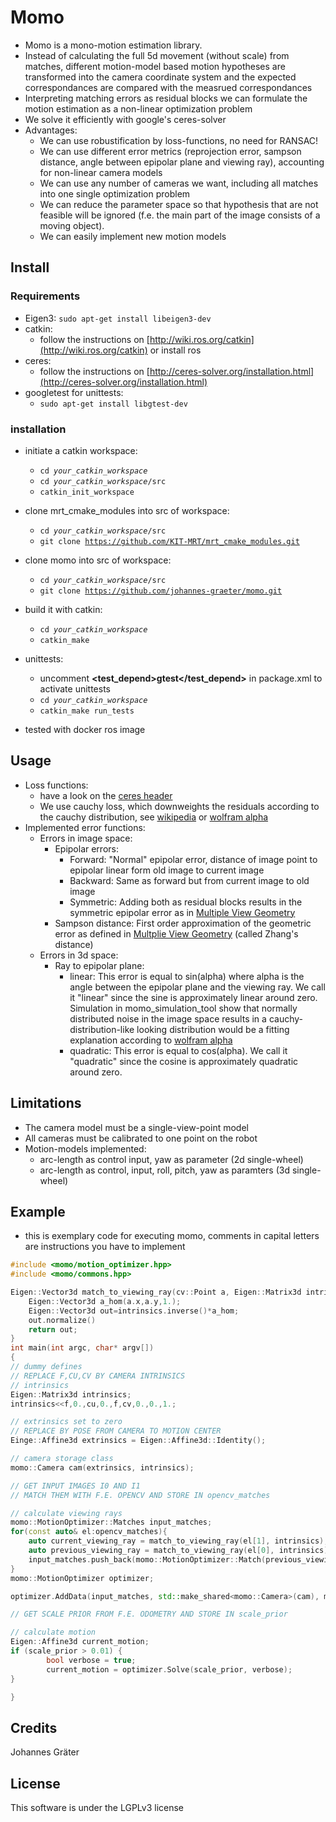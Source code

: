 # Momo

* Momo is a mono-motion estimation library.
* Instead of calculating the full 5d movement (without scale) from matches, different motion-model based motion hypotheses are transformed into the camera coordinate system and the expected correspondances are compared with the measrued correspondances
* Interpreting matching errors as residual blocks we can formulate the motion estimation as a non-linear optimization problem
* We solve it efficiently with google's ceres-solver
* Advantages:
    * We can use robustification by loss-functions, no need for RANSAC! 
    * We can use different error metrics (reprojection error, sampson distance, angle between epipolar plane and viewing ray), accounting for non-linear camera models
    * We can use any number of cameras we want, including all matches into one single optimization problem
    * We can reduce the parameter space so that hypothesis that are not feasible will be ignored (f.e. the main part of the image consists of a moving object).
    * We can easily implement new motion models

## Install
### Requirements
* Eigen3: 
<code>sudo apt-get install libeigen3-dev</code>
* catkin: 
    - follow the instructions on [http://wiki.ros.org/catkin](http://wiki.ros.org/catkin) or install ros
* ceres: 
    - follow the instructions on [http://ceres-solver.org/installation.html](http://ceres-solver.org/installation.html)
* googletest for unittests:
    - <code>sudo apt-get install libgtest-dev</code>

### installation
* initiate a catkin workspace:
    - <code>cd *your_catkin_workspace*</code>
    - <code>cd *your_catkin_workspace*/src</code>
    - <code>catkin_init_workspace</code>
* clone mrt_cmake_modules into src of workspace:
    - <code>cd *your_catkin_workspace*/src</code>
    - <code>git clone https://github.com/KIT-MRT/mrt_cmake_modules.git</code>
* clone momo into src of workspace:
    - <code>cd *your_catkin_workspace*/src</code>
    - <code>git clone https://github.com/johannes-graeter/momo.git</code>
* build it with catkin:
    - <code>cd *your_catkin_workspace*</code>
    - <code>catkin_make</code>
* unittests:
    - uncomment **<test_depend>gtest</test_depend>** in package.xml to activate unittests
    - <code>cd *your_catkin_workspace*</code>
    - <code>catkin_make run_tests</code>

* tested with docker ros image

## Usage
* Loss functions:
    * have a look on the [ceres header](https://github.com/kashif/ceres-solver/blob/master/include/ceres/loss_function.h)
    * We use cauchy loss, which downweights the residuals according to the cauchy distribution, see [wikipedia](https://en.wikipedia.org/wiki/Cauchy_distribution) or [wolfram alpha](http://mathworld.wolfram.com/CauchyDistribution.html)
* Implemented error functions:
    * Errors in image space:
        * Epipolar errors: 
            * Forward: "Normal" epipolar error, distance of image point to epipolar linear form old image to current image
            * Backward: Same as forward but from current image to old image
            * Symmetric: Adding both as residual blocks results in the symmetric epipolar error as in [Multiple View Geometry](http://www.robots.ox.ac.uk/~az/tutorials/tutoriala.pdf)
        * Sampson distance: First order approximation of the geometric error as defined in [Multplie View Geometry](http://www.robots.ox.ac.uk/~az/tutorials/tutoriala.pdf) (called Zhang's distance)
    * Errors in 3d space:
        * Ray to epipolar plane:
            * linear: This error is equal to sin(alpha) where alpha is the angle between the epipolar plane and the viewing ray. We call it "linear" since the sine is approximately linear around zero. Simulation in momo_simulation_tool show that normally distributed noise in the image space results in a cauchy-distribution-like looking distribution would be a fitting explanation according to [wolfram alpha](http://mathworld.wolfram.com/CauchyDistribution.html) 
            * quadratic: This error is equal to cos(alpha). We call it "quadratic" since the cosine is approximately quadratic around zero.  
## Limitations
* The camera model must be a single-view-point model
* All cameras must be calibrated to one point on the robot
* Motion-models implemented:
    * arc-length as control input, yaw as parameter (2d single-wheel)
    * arc-length as control, input, roll, pitch, yaw as paramters (3d single-wheel)

## Example
* this is exemplary code for executing momo, comments in capital letters are instructions you have to implement
```cpp
#include <momo/motion_optimizer.hpp>
#include <momo/commons.hpp>

Eigen::Vector3d match_to_viewing_ray(cv::Point a, Eigen::Matrix3d intrinsics){
    Eigen::Vector3d a_hom(a.x,a.y,1.);
    Eigen::Vector3d out=intrinsics.inverse()*a_hom;
    out.normalize()
    return out;
}
int main(int argc, char* argv[])
{
// dummy defines
// REPLACE F,CU,CV BY CAMERA INTRINSICS
// intrinsics
Eigen::Matrix3d intrinsics;
intrinsics<<f,0.,cu,0.,f,cv,0.,0.,1.;

// extrinsics set to zero
// REPLACE BY POSE FROM CAMERA TO MOTION CENTER
Einge::Affine3d extrinsics = Eigen::Affine3d::Identity();

// camera storage class
momo::Camera cam(extrinsics, intrinsics);

// GET INPUT IMAGES I0 AND I1
// MATCH THEM WITH F.E. OPENCV AND STORE IN opencv_matches

// calculate viewing rays 
momo::MotionOptimizer::Matches input_matches;
for(const auto& el:opencv_matches){
    auto current_viewing_ray = match_to_viewing_ray(el[1], intrinsics);
    auto previous_viewing_ray = match_to_viewing_ray(el[0], intrinsics);
    input_matches.push_back(momo::MotionOptimizer::Match(previous_viewing_ray,current_viewing_ray));
}
momo::MotionOptimizer optimizer;

optimizer.AddData(input_matches, std::make_shared<momo::Camera>(cam), momo::commons::CostFunctionType::RayToEpipolarPlaneLinear)

// GET SCALE PRIOR FROM F.E. ODOMETRY AND STORE IN scale_prior

// calculate motion
Eigen::Affine3d current_motion; 
if (scale_prior > 0.01) {
        bool verbose = true;
        current_motion = optimizer.Solve(scale_prior, verbose);
}

}
```
## Credits

Johannes Gräter

## License
This software is under the LGPLv3 license